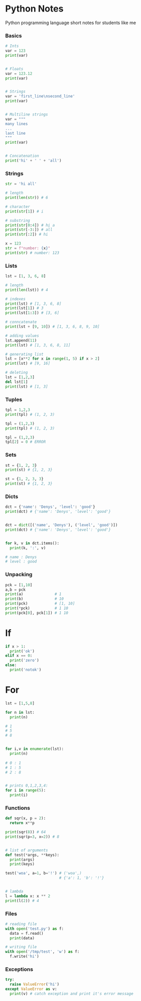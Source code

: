 # Python Notes
Python programming language short notes for students like me

### Basics

```python
# Ints
var = 123
print(var)


# Floats
var = 123.12
print(var)


# Strings
var = 'first_line\nsecond_line'
print(var)


# Multiline strings
var = """
many lines
...
last line
"""
print(var)


# Concatenation
print('hi' + ' ' + 'all')
```


### Strings
 ```python
 str = 'hi all'

# length
print(len(str)) # 6

# character
print(str[1]) # i

# substring
print(str[0:4]) # hi a
print(str[-3:]) # all
print(str[:2]) # hi

x = 123
str = f"number: {x}"
print(str) # number: 123
```


### Lists
```python
lst = [1, 3, 6, 8]

# length
print(len(lst)) # 4

# indexes
print(lst) # [1, 3, 6, 8]
print(lst[1]) # 3
print(lst[1:3]) # [3, 6]

# conncatenate
print(lst + [9, 10]) # [1, 3, 6, 8, 9, 10]

# adding values
lst.append(11)
print(lst) # [1, 3, 6, 8, 11]

# generating list
lst = [x**2 for x in range(1, 5) if x > 2]
print(lst) # [9, 16]

# deleting
lst = [1,2,3]
del lst[1]
print(lst) # [1, 3]
```


### Tuples
```python
tpl = 1,2,3
print(tpl) # (1, 2, 3)

tpl = (1,2,3)
print(tpl) # (1, 2, 3)

tpl = (1,2,3)
tpl[2] = 0 # ERROR
```


### Sets
```python
st = {1, 2, 3}
print(st) # {1, 2, 3}

st = {1, 2, 3, 3}
print(st) # {1, 2, 3}
```


### Dicts
```python
dct = {'name': 'Denys', 'level': 'good'}
print(dct) # {'name': 'Denys', 'level': 'good'}


dct = dict([('name', 'Denys'), ('level', 'good')])
print(dct) # {'name': 'Denys', 'level': 'good'}


for k, v in dct.items():
  print(k, ':', v)

# name : Denys
# level : good
```


### Unpacking
```python
pck = [1,10]
a,b = pck
print(a)              # 1
print(b)              # 10
print(pck)            # [1, 10]
print(*pck)           # 1 10
print(pck[0], pck[1]) # 1 10
```


# If
```python
if x > 1:
  print('ok')
elif x == 0:
  print('zero')
else:
  print('notok')
```


# For
```python
lst = [1,5,8]

for n in lst:
  print(n)

# 1
# 5
# 8


for i,v in enumerate(lst):
  print(n)
  
# 0 : 1
# 1 : 5
# 2 : 8


# prints 0,1,2,3,4: 
for i in range(5):
  print(i)
```


### Functions
```python
def sqr(x, p = 2):
  return x**p

print(sqr(8)) # 64
print(sqr(p=3, x=2)) # 8


# list of arguments
def test(*args, **keys):
  print(args)
  print(keys)

test('woa', a=1, b='!') # ('woa',)
                        # {'a': 1, 'b': '!'}


# lambda
l = lambda x: x ** 2
print(l(2)) # 4
```


### Files
```python
# reading file
with open('test.py') as f:
  data = f.read()
  print(data)

# writing file
with open('/tmp/test', 'w') as f:
  f.write('hi')
```


### Exceptions
```python
try:
  raise ValueError('hi')
except ValueError as v:
  print(v) # catch exception and print it's error message
```


### 
```python
```

### 
```python
```

### 
```python
```

### 
```python
```

### 
```python
```
